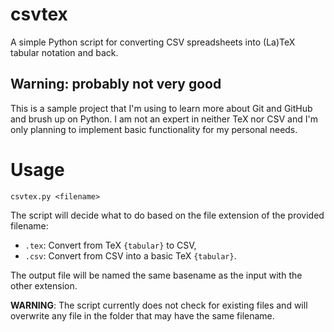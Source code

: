 # csvtex
A simple Python script for converting CSV spreadsheets into (La)TeX tabular notation and back.

## Warning: probably not very good
This is a sample project that I'm using to learn more about Git and GitHub and brush up on Python. I am not an expert in neither TeX nor CSV and I'm only planning to implement basic functionality for my personal needs.

# Usage
```
csvtex.py <filename>
```

The script will decide what to do based on the file extension of the provided filename:
- `.tex`: Convert from TeX `{tabular}` to CSV,
- `.csv`: Convert from CSV into a basic TeX `{tabular}`.

The output file will be named the same basename as the input with the other extension.

**WARNING**: The script currently does not check for existing files and will overwrite any file in the folder that may have the same filename.
